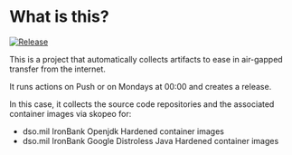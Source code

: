 # What is this?

[![Release](https://github.com/amentumcms/Collector-JDK-IB/actions/workflows/collect-main.yml/badge.svg?branch=main)](https://github.com/amentumcms/Collector-JDK-IB/actions/workflows/collect-main.yml)

This is a project that automatically collects artifacts to ease in air-gapped transfer from the internet.

It runs actions on Push or on Mondays at 00:00 and creates a release.

In this case, it collects the source code repositories and the associated container images via skopeo for:

- dso.mil IronBank Openjdk Hardened container images
- dso.mil IronBank Google Distroless Java Hardened container images

